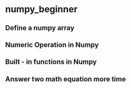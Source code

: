 # numpy_beginner
## Define a numpy array ##
## Numeric Operation in Numpy ##
## Built - in functions in Numpy
## Answer two math equation more time ##
